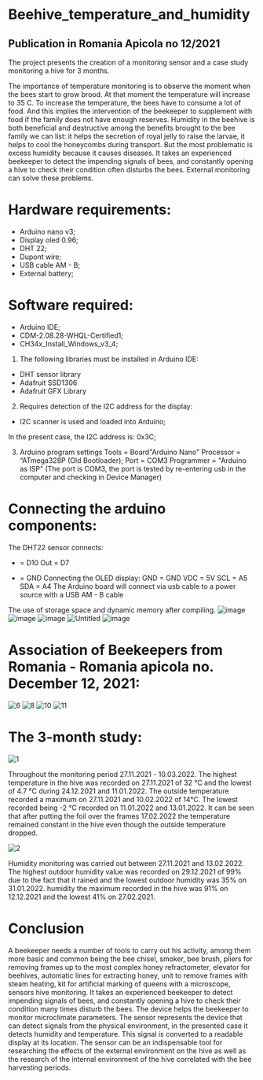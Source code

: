 # Beehive_temperature_and_humidity

## Publication in Romania Apicola no 12/2021
  
  The project presents the creation of a monitoring sensor and a case study monitoring a hive for 3 months.
  
  The importance of temperature monitoring is to observe the moment when the bees start to grow brood. At that moment the temperature will increase to 35 C. To increase the temperature, the bees have to consume a lot of food. And this implies the intervention of the beekeeper to supplement with food if the family does not have enough reserves.
Humidity in the beehive is both beneficial and destructive among the benefits brought to the bee family we can list: it helps the secretion of royal jelly to raise the larvae, it helps to cool the honeycombs during transport. But the most problematic is excess humidity because it causes diseases.
It takes an experienced beekeeper to detect the impending signals of bees, and constantly opening a hive to check their condition often disturbs the bees.
External monitoring can solve these problems.

# Hardware requirements:

 - Arduino nano v3;
 - Display oled 0.96;
 - DHT 22;
 - Dupont wire;
 - USB cable AM - B;
 - External battery; 
 
# Software required:
   - Arduino IDE;
   - CDM-2.08.28-WHQL-Certified1;
   - CH34x_Install_Windows_v3_4;
   
1. The following libraries must be installed in Arduino IDE: 
 - DHT sensor library
 - Adafruit SSD1306
 - Adafruit GFX Library
 
2. Requires detection of the I2C address for the display:
 - I2C scanner is used and loaded into Arduino;
 
In the present case, the I2C address is: 0x3C;

3. Arduino program settings
     Tools = Board"Arduino Nano"
Processor = “ATmega328P (Old Bootloader);
       Port = COM3
Programmer = "Arduino as ISP"
(The port is COM3, the port is tested by re-entering
usb in the computer and checking in Device Manager)

# Connecting the arduino components: 

The DHT22 sensor connects:
   + = D10
Out = D7
   - = GND
Connecting the OLED display:
GND = GND
VDC = 5V
SCL = A5
SDA = A4
The Arduino board will connect via usb cable to a power source with a USB AM - B cable

The use of storage space and dynamic memory after compiling.
![image](https://user-images.githubusercontent.com/104298934/207472359-cf45b755-5ccd-4c94-bb1c-75107169fd38.png)
![image](https://user-images.githubusercontent.com/104298934/207472821-be9e864d-a589-4cb0-a3d7-984153b8009c.png)
![image](https://user-images.githubusercontent.com/104298934/207472845-ba4de80d-995f-414a-92af-91e573cdef6c.png)
![Untitled](https://user-images.githubusercontent.com/104298934/207473156-5a06bc29-3b20-49a0-9648-7643def6ae24.jpg)
![image](https://user-images.githubusercontent.com/104298934/207473200-99d858be-f73b-4d9a-9303-49ae6f8a0b38.png)

# Association of Beekeepers from Romania - Romania apicola no. December 12, 2021:

![6](https://user-images.githubusercontent.com/104298934/207474115-8883d2c1-ca5e-403a-990e-174abdf6d50e.jpeg)
![8](https://user-images.githubusercontent.com/104298934/207474150-98340cc5-83fe-4dbe-bd78-6b7854811b57.jpeg)
![10](https://user-images.githubusercontent.com/104298934/207474158-0b93a201-4552-4688-b1fe-5c7b1122ef67.jpeg)
![11](https://user-images.githubusercontent.com/104298934/207474168-0aae380b-de8e-476f-b34d-46b5a053e5ea.jpeg)

# The 3-month study: 
 
![1](https://user-images.githubusercontent.com/104298934/207474640-081dd609-4d95-4392-981b-9f84ce942202.jpg)

  Throughout the monitoring period 27.11.2021 - 10.03.2022. The highest temperature in the hive was recorded on 27.11.2021 of 32 °C and the lowest of 4.7 °C during
24.12.2021 and 11.01.2022. The outside temperature recorded a maximum on 27.11.2021 and 10.02.2022 of 14°C. The lowest recorded
being -2 °C recorded on 11.01.2022 and 13.01.2022. It can be seen that after putting the foil over the frames 17.02.2022
the temperature remained constant in the hive even though the outside temperature dropped.

![2](https://user-images.githubusercontent.com/104298934/207474649-5318c16b-c1e4-4098-8b7e-7f35afd3c101.jpg)

  Humidity monitoring was carried out between 27.11.2021 and 13.02.2022. The highest outdoor humidity value was recorded
on 29.12.2021 of 99% due to the fact that it rained and the lowest outdoor humidity was 35% on 31.01.2022. humidity
the maximum recorded in the hive was 91% on 12.12.2021 and the lowest 41% on 27.02.2021.

# Conclusion

  A beekeeper needs a number of tools to carry out his activity, among them
more basic and common being the bee chisel, smoker, bee brush, pliers for removing frames up to
the most complex honey refractometer, elevator for beehives, automatic lines for extracting honey, unit
to remove frames with steam heating, kit for artificial marking of queens with a microscope, sensors
hive monitoring. It takes an experienced beekeeper to detect impending signals
of bees, and constantly opening a hive to check their condition many times
disturb the bees.
The device helps the beekeeper to monitor microclimate parameters. The sensor represents
the device that can detect signals from the physical environment, in the presented case it detects
humidity and temperature. This signal is converted to a readable display at its location.
The sensor can be an indispensable tool for researching the effects of the external environment on the hive
as well as the research of the internal environment of the hive correlated with the bee harvesting periods.
